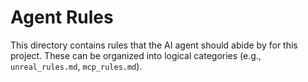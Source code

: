 # Agent Rules

This directory contains rules that the AI agent should abide by for this project. These can be organized into logical categories (e.g., `unreal_rules.md`, `mcp_rules.md`).
